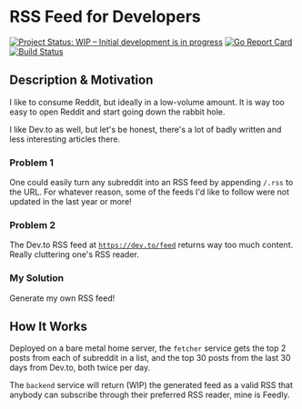 # RSS Feed for Developers

[![Project Status: WIP – Initial development is in progress](https://www.repostatus.org/badges/latest/wip.svg)](https://www.repostatus.org/#wip)
[![Go Report Card](https://goreportcard.com/badge/github.com/gordonpn/rss-feed-for-developers)](https://goreportcard.com/report/github.com/gordonpn/rss-feed-for-developers)
[![Build Status](https://drone.gordon-pn.com/api/badges/gordonpn/rss-feed-for-developers/status.svg)](https://drone.gordon-pn.com/gordonpn/rss-feed-for-developers)

## Description & Motivation

I like to consume Reddit, but ideally in a low-volume amount. It is way too easy to open Reddit and start going down the rabbit hole.

I like Dev.to as well, but let's be honest, there's a lot of badly written and less interesting articles there.

### Problem 1

One could easily turn any subreddit into an RSS feed by appending `/.rss` to the URL. For whatever reason, some of the feeds I'd like to follow were not updated in the last year or more!

### Problem 2

The Dev.to RSS feed at [`https://dev.to/feed`](https://dev.to/feed) returns way too much content. Really cluttering one's RSS reader.

### My Solution

Generate my own RSS feed!

## How It Works

Deployed on a bare metal home server, the `fetcher` service gets the top 2 posts from each of subreddit in a list, and the top 30 posts from the last 30 days from Dev.to, both twice per day.

The `backend` service will return (WIP) the generated feed as a valid RSS that anybody can subscribe through their preferred RSS reader, mine is Feedly.
